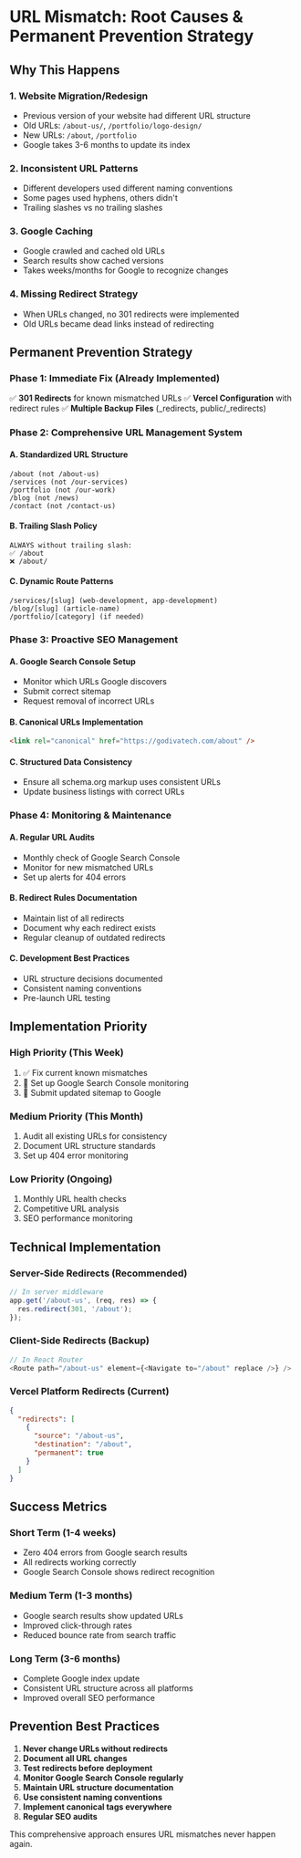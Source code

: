 # URL Mismatch: Root Causes & Permanent Prevention Strategy

## Why This Happens

### 1. **Website Migration/Redesign**
- Previous version of your website had different URL structure
- Old URLs: `/about-us/`, `/portfolio/logo-design/`
- New URLs: `/about`, `/portfolio`
- Google takes 3-6 months to update its index

### 2. **Inconsistent URL Patterns**
- Different developers used different naming conventions
- Some pages used hyphens, others didn't
- Trailing slashes vs no trailing slashes

### 3. **Google Caching**
- Google crawled and cached old URLs
- Search results show cached versions
- Takes weeks/months for Google to recognize changes

### 4. **Missing Redirect Strategy**
- When URLs changed, no 301 redirects were implemented
- Old URLs became dead links instead of redirecting

## Permanent Prevention Strategy

### Phase 1: Immediate Fix (Already Implemented)
✅ **301 Redirects** for known mismatched URLs
✅ **Vercel Configuration** with redirect rules
✅ **Multiple Backup Files** (_redirects, public/_redirects)

### Phase 2: Comprehensive URL Management System

#### A. Standardized URL Structure
```
/about (not /about-us)
/services (not /our-services)
/portfolio (not /our-work)
/blog (not /news)
/contact (not /contact-us)
```

#### B. Trailing Slash Policy
```
ALWAYS without trailing slash:
✅ /about
❌ /about/
```

#### C. Dynamic Route Patterns
```
/services/[slug] (web-development, app-development)
/blog/[slug] (article-name)
/portfolio/[category] (if needed)
```

### Phase 3: Proactive SEO Management

#### A. Google Search Console Setup
- Monitor which URLs Google discovers
- Submit correct sitemap
- Request removal of incorrect URLs

#### B. Canonical URLs Implementation
```html
<link rel="canonical" href="https://godivatech.com/about" />
```

#### C. Structured Data Consistency
- Ensure all schema.org markup uses consistent URLs
- Update business listings with correct URLs

### Phase 4: Monitoring & Maintenance

#### A. Regular URL Audits
- Monthly check of Google Search Console
- Monitor for new mismatched URLs
- Set up alerts for 404 errors

#### B. Redirect Rules Documentation
- Maintain list of all redirects
- Document why each redirect exists
- Regular cleanup of outdated redirects

#### C. Development Best Practices
- URL structure decisions documented
- Consistent naming conventions
- Pre-launch URL testing

## Implementation Priority

### High Priority (This Week)
1. ✅ Fix current known mismatches
2. 🔄 Set up Google Search Console monitoring
3. 🔄 Submit updated sitemap to Google

### Medium Priority (This Month)
1. Audit all existing URLs for consistency
2. Document URL structure standards
3. Set up 404 error monitoring

### Low Priority (Ongoing)
1. Monthly URL health checks
2. Competitive URL analysis
3. SEO performance monitoring

## Technical Implementation

### Server-Side Redirects (Recommended)
```javascript
// In server middleware
app.get('/about-us', (req, res) => {
  res.redirect(301, '/about');
});
```

### Client-Side Redirects (Backup)
```javascript
// In React Router
<Route path="/about-us" element={<Navigate to="/about" replace />} />
```

### Vercel Platform Redirects (Current)
```json
{
  "redirects": [
    {
      "source": "/about-us",
      "destination": "/about",
      "permanent": true
    }
  ]
}
```

## Success Metrics

### Short Term (1-4 weeks)
- Zero 404 errors from Google search results
- All redirects working correctly
- Google Search Console shows redirect recognition

### Medium Term (1-3 months)
- Google search results show updated URLs
- Improved click-through rates
- Reduced bounce rate from search traffic

### Long Term (3-6 months)
- Complete Google index update
- Consistent URL structure across all platforms
- Improved overall SEO performance

## Prevention Best Practices

1. **Never change URLs without redirects**
2. **Document all URL changes**
3. **Test redirects before deployment**
4. **Monitor Google Search Console regularly**
5. **Maintain URL structure documentation**
6. **Use consistent naming conventions**
7. **Implement canonical tags everywhere**
8. **Regular SEO audits**

This comprehensive approach ensures URL mismatches never happen again.